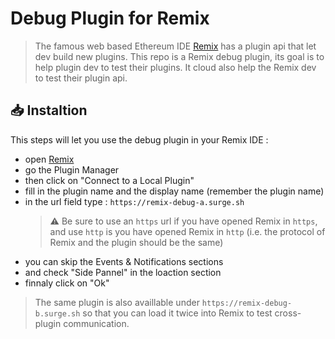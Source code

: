 # Debug Plugin for Remix
> The famous web based Ethereum IDE [Remix](https://remix.ethereum.org) has a plugin api that let dev build new plugins.
> This repo is a Remix debug plugin, its goal is to help plugin dev to test their plugins.
> It cloud also help the Remix dev to test their plugin api.

## 📥 Instaltion
This steps will let you use the debug plugin in your Remix IDE :
- open [Remix](https://remix.ethereum.org)
- go the Plugin Manager
- then click on "Connect to a Local Plugin"
- fill in the plugin name and the display name (remember the plugin name)
- in the url field type : `https://remix-debug-a.surge.sh`
  > ⚠️ Be sure to use an `https` url if you have opened Remix in `https`,
  > and use `http` is you have opened Remix in `http` (i.e. the protocol of Remix and the plugin should be the same)
- you can skip the Events & Notifications sections
- and check "Side Pannel" in the loaction section
- finnaly click on "Ok"
> The same plugin is also availlable under `https://remix-debug-b.surge.sh`
> so that you can load it twice into Remix to test cross-plugin communication.
